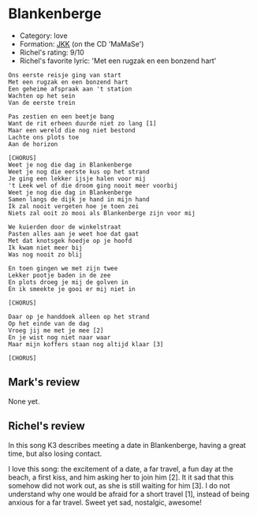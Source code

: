 # Blankenberge

 * Category: love
 * Formation: [JKK](Jkk.md) (on the CD 'MaMaSe')
 * Richel's rating: 9/10
 * Richel's favorite lyric: 'Met een rugzak en een bonzend hart'

```
Ons eerste reisje ging van start
Met een rugzak en een bonzend hart
Een geheime afspraak aan 't station
Wachten op het sein
Van de eerste trein

Pas zestien en een beetje bang
Want de rit erheen duurde niet zo lang [1]
Maar een wereld die nog niet bestond
Lachte ons plots toe
Aan de horizon

[CHORUS]
Weet je nog die dag in Blankenberge
Weet je nog die eerste kus op het strand
Je ging een lekker ijsje halen voor mij
't Leek wel of die droom ging nooit meer voorbij
Weet je nog die dag in Blankenberge
Samen langs de dijk je hand in mijn hand
Ik zal nooit vergeten hoe je toen zei
Niets zal ooit zo mooi als Blankenberge zijn voor mij

We kuierden door de winkelstraat
Pasten alles aan je weet hoe dat gaat
Met dat knotsgek hoedje op je hoofd
Ik kwam niet meer bij
Was nog nooit zo blij

En toen gingen we met zijn twee
Lekker pootje baden in de zee
En plots droeg je mij de golven in
En ik smeekte je gooi er mij niet in

[CHORUS]

Daar op je handdoek alleen op het strand
Op het einde van de dag
Vroeg jij me met je mee [2]
En je wist nog niet naar waar
Maar mijn koffers staan nog altijd klaar [3]

[CHORUS]
```

## Mark's review

None yet.

## Richel's review

In this song K3 describes meeting a date in Blankenberge, having a great time, but also losing contact.

I love this song: the excitement of a date, a far travel, a fun day at the beach, a first kiss, and him asking her to join him [2]. It it sad that this somehow did not work out, as she is still waiting for him [3]. I do not understand why one would be afraid for a short travel [1], instead of being anxious for a far travel. Sweet yet sad, nostalgic, awesome!
